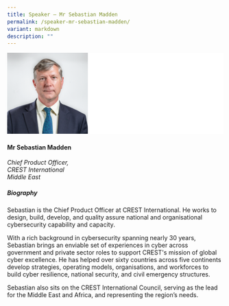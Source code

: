 ```yaml
---
title: Speaker – Mr Sebastian Madden
permalink: /speaker-mr-sebastian-madden/
variant: markdown
description: ""
---
```

![](/images/2025%20speakers/Sebastian_Madden_CREST.png)
#### **Mr Sebastian Madden**

*Chief Product Officer,<br>CREST International<br>Middle East*

##### **Biography**
Sebastian is the Chief Product Officer at CREST International. He works to design, build, develop, and quality assure national and organisational cybersecurity capability and capacity. 

With a rich background in cybersecurity spanning nearly 30 years, Sebastian brings an enviable set of experiences in cyber across government and private sector roles to support CREST's mission of global cyber excellence. He has helped over sixty countries across five continents develop strategies, operating models, organisations, and workforces to build cyber resilience, national security, and civil emergency structures. 

Sebastian also sits on the CREST International Council, serving as the lead for the Middle East and Africa, and representing the region’s needs.
